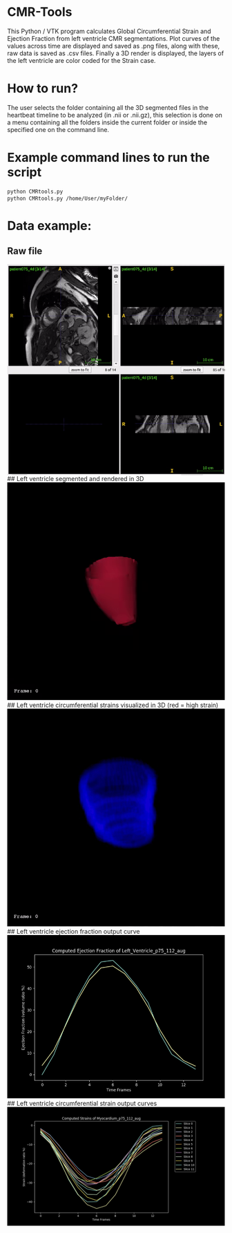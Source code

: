 # CMR-Tools
This Python / VTK program calculates Global Circumferential Strain and Ejection Fraction from left ventricle CMR segmentations.
Plot curves of the values across time are displayed and saved as .png files, along with these, raw data is saved as .csv files. 
Finally a 3D render is displayed, the layers of the left ventricle  are color coded for the Strain case.

# How to run?
The user selects the folder containing all the 3D segmented files in the heartbeat timeline to be analyzed (in .nii or .nii.gz), this selection is done on a menu containing all the folders 
inside the current folder or inside the specified one on the command line.

# Example command lines to run the script

    python CMRtools.py
    python CMRtools.py /home/User/myFolder/

# Data example:
## Raw file
<img src="https://github.com/Alexhal9000/CMR-Tools/blob/master/P75_4D.gif?raw=true" width="600" style="text-align: center; display: block;">
## Left ventricle segmented and rendered in 3D
<img src="https://github.com/Alexhal9000/CMR-Tools/blob/master/p75_112_aug.gif?raw=true" width="600" style="text-align: center;">
## Left ventricle circumferential strains visualized in 3D (red = high strain)
<img src="https://github.com/Alexhal9000/CMR-Tools/blob/master/strain112P75.gif?raw=true" width="600" style="text-align: center;">
## Left ventricle ejection fraction output curve
<img src="https://github.com/Alexhal9000/CMR-Tools/blob/master/Left_Ventricle_p75_112_aug_ejectionF_plot.png?raw=true" width="600" style="text-align: center;">
## Left ventricle circumferential strain output curves
<img src="https://github.com/Alexhal9000/CMR-Tools/blob/master/Myocardium_p75_112_aug_strain_plot.png?raw=true" width="600" style="text-align: center;">
